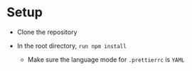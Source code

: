 # Setup

- Clone the repository

- In the root directory, `run npm install`
    - Make sure the language mode for `.prettierrc` is `YAML`
